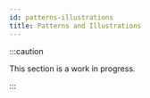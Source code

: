 ```yaml
---
id: patterns-illustrations
title: Patterns and Illustrations
---
```


:::caution

This section is a work in progress.

:::


<!-- ## API Expectations
The API is expected to:
1. Centralize all functionality, meaning all applications must see the api as the source of truth.
2. Allow a secure connection to both frontend interfaces ie: Admin console and Mobile application.using industry standard API authorization 
3. Allow support for multiple file systems via centralized configuration eg: server storage, AWS s3 etc..
4. Allow centralized configuration for all external service dependencies such as the email service and the database
5. Support multi-tenancy at its core

## TypeScript Rewrite

The current code base for talawa api uses Node.js, this poses several problems with scalability and stability. As the codebase is currently, adding new features in is unstable and prone to breaks. Moving to Typescript will bring a level of stability and better developer experience that’s not currently in the API. We recommend using NestJS - https://nestjs.com/

>Nest (NestJS) is a framework for building efficient, scalable Node.js server-side applications. It uses progressive JavaScript, is built with and fully supports TypeScript (yet still enables developers to code in pure JavaScript) and combines elements of OOP (Object Oriented Programming), FP (Functional Programming), and FRP (Functional Reactive Programming).


The Models that need to be re-written in typescript are as follows

### Comment
- text : `string`
- createdAt: `string`
- creator: `string`
- post: `string`
- likedBy: `string`
- likeCount: `string`

### DirectChat

- users: `[User]`
- messages: `[DirectChatMessage]`
- creator: `User`
- organization: `Organization`

### DirectChatMessage

- directChatMessageBelongsTo: `DirectChat`
- sender: `User`
- receiver: `User`
- createdAt: `string`
- messageContent: `string`

### Event

- title: `string`
- description: `string`
- attendees: `string`
- location: `string`
- recurring: `string`
- allDay: `string`
- startDate: `string`
- endDate: `string`
- startTime: `string`
- endTime: `string`
- recurrence: `string`
- isPublic: `boolean`
- isRegisterable: `boolean`
- creator: `User`
- registrants: `[User]`
- admins:  `[User]`
- organization: `Organization`
- tasks: `[Task]`

### EventProject

- title: `string`
- description: `string`
- createdAt: `string`
- event: `Event`
- creator: User
- tasks: `[Task]`

### Group
- title: `string`
- description: `string`
- createdAt: `string`
- organization: `Organization`
- admins: `[User]`

### GroupChat

- title: `string`
- users: `[User]`
- messages: `[GroupChatMessage]`
- creator: `User`
- organization: `Organization`

### GroupChatMessage
- groupChatMessageBelongsTo: `GroupChat`
- sender: `User`
- createdAt: `string`
- messageContent: `string`

### ImageHash

- hashValue: `string`
- fileName: `string`
- numberOfUses: `string`


### MembershipRequest

- organization: `Organization`
- user: `User`


### Message

- text: `string`
- imageUrl: `string`
- videoUrl: `string`
- createdAt: `string`
- creator: `User`
- group: `Group`


### Organization

- apiUrl: `string`
- image: `string`
- name: `string`
- description: `string`
- isPublic: `string`
- creator: `string`
- members: `[User]`
- admins: `[User]`
- groupChats: `[Message]`
- posts: `[Post]`
- membershipRequest: `[MembershipRequest]`
- blockedUser: `[User]`
- visibleInSearch: `boolean`

### Post

- text: `string`
- title: `string`
- createdAt: `string`
- imageUrl: `string`
- videoUrl: `string`
- creator: `User`
- organization: `Organization`
- likedBy: `[User]`
- comments: `[Comment]`

### Task

- title: `string`
- description: `string`
- createdAt: `string`
- deadline: `string`
- event: `Event`
- creator: `User`


### User

- image: `string`
- tokenVersion: `number`
- firstName: `string`
- lastName: `string`
- email: `string`
- password: `string`
- createdOrganizations: `[Organization]`
- createdEvents: `[Event]`
- joinedOrganizations: `[Organization]`
- registeredEvents: `[Event]`
- eventAdmin: `[Event]`
- adminFor: `[Event]`
- membershipRequests: `[MembershipRequest]`
- organizationsBlockBy: `[Organization]`
- organizationUserBelongsTo: `[Organization]` -->
